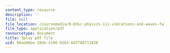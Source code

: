 ```yaml
---
content_type: resource
description: ''
file: null
file_location: /coursemedia/8-03sc-physics-iii-vibrations-and-waves-fall-2016/80ae98ee28de419691636d7786711826_1JeBWHzrRD4.pdf
file_type: application/pdf
resourcetype: Document
title: 3play pdf file
uid: 80ae98ee-28de-4196-9163-6d7786711826
---
```

